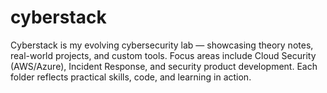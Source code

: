 # cyberstack
Cyberstack is my evolving cybersecurity lab — showcasing theory notes, real-world projects, and custom tools. Focus areas include Cloud Security (AWS/Azure), Incident Response, and security product development. Each folder reflects practical skills, code, and learning in action.
